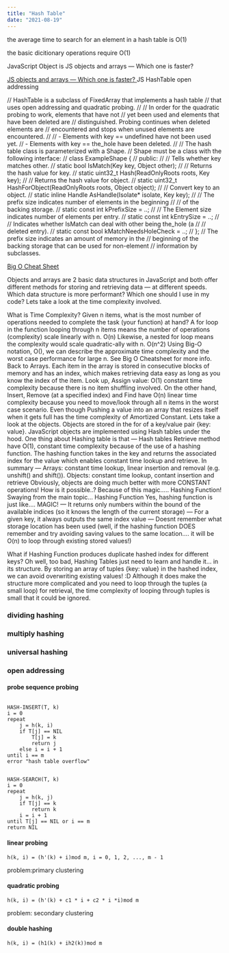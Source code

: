 ```yaml
---
title: "Hash Table"
date: "2021-08-19"
---
```

the average time to search for an element in a hash table is O(1)

the basic dicitionary operations require O(1)

JavaScript Object is 
JS objects and arrays — Which one is faster? 

[JS objects and arrays — Which one is faster? ](https://sherryhsu.medium.com/js-objects-and-arrays-which-one-is-faster-cfcdb1281704)
JS HashTable open addressing

// HashTable is a subclass of FixedArray that implements a hash table
// that uses open addressing and quadratic probing.
//
// In order for the quadratic probing to work, elements that have not
// yet been used and elements that have been deleted are
// distinguished.  Probing continues when deleted elements are
// encountered and stops when unused elements are encountered.
//
// - Elements with key == undefined have not been used yet.
// - Elements with key == the_hole have been deleted.
//
// The hash table class is parameterized with a Shape.
// Shape must be a class with the following interface:
//   class ExampleShape {
//    public:
//     // Tells whether key matches other.
//     static bool IsMatch(Key key, Object other);
//     // Returns the hash value for key.
//     static uint32_t Hash(ReadOnlyRoots roots, Key key);
//     // Returns the hash value for object.
//     static uint32_t HashForObject(ReadOnlyRoots roots, Object object);
//     // Convert key to an object.
//     static inline Handle<Object> AsHandle(Isolate* isolate, Key key);
//     // The prefix size indicates number of elements in the beginning
//     // of the backing storage.
//     static const int kPrefixSize = ..;
//     // The Element size indicates number of elements per entry.
//     static const int kEntrySize = ..;
//     // Indicates whether IsMatch can deal with other being the_hole (a
//     // deleted entry).
//     static const bool kMatchNeedsHoleCheck = ..;
//   };
// The prefix size indicates an amount of memory in the
// beginning of the backing storage that can be used for non-element
// information by subclasses.

[Big O Cheat Sheet](https://www.bigocheatsheet.com/)

Objects and arrays are 2 basic data structures in JavaScript and both offer different methods for storing and retrieving data — at different speeds.
Which data structure is more performant? Which one should I use in my code? Lets take a look at the time complexity involved.

What is Time Complexity?
Given n items, what is the most number of operations needed to complete the task (your function) at hand?
A for loop in the function looping through n items means the number of operations (complexity) scale linearly with n. O(n)
Likewise, a nested for loop means the complexity would scale quadratic-ally with n. O(n^2)
Using Big-O notation, O(), we can describe the approximate time complexity and the worst case performance for large n. See Big O Cheatsheet for more info.
Back to Arrays. Each item in the array is stored in consecutive blocks of memory and has an index, which makes retrieving data easy as long as you know the index of the item.
Look up, Assign value: O(1) constant time complexity because there is no item shuffling involved. On the other hand, Insert, Remove (at a specified index) and Find have O(n) linear time complexity because you need to move/look through all n items in the worst case scenario. Even though Pushing a value into an array that resizes itself when it gets full has the time complexity of Amortized Constant.
Lets take a look at the objects. Objects are stored in the for of a key/value pair {key: value}. JavaScript objects are implemented using Hash tables under the hood. One thing about Hashing table is that — Hash tables Retrieve method have O(1), constant time complexity because of the use of a hashing function. The hashing function takes in the key and returns the associated index for the value which enables constant time lookup and retrieve.
In summary —
Arrays: constant time lookup, linear insertion and removal (e.g. unshift() and shift()).
Objects: constant time lookup, contant insertion and retrieve
Obviously, objects are doing much better with more CONSTANT operations! How is it possible..? Because of this magic….. Hashing Function!
Swaying from the main topic…
Hashing Function
Yes, hashing function is just like…. MAGIC!
— It returns only numbers within the bound of the available indices (so it knows the length of the current storage)
— For a given key, it always outputs the same index value
— Doesnt remember what storage location has been used (well, if the hashing function DOES remember and try avoiding saving values to the same location…. it will be O(n) to loop through existing stored values!)

What if Hashing Function produces duplicate hashed index for different keys?
Oh well, too bad, Hashing Tables just need to learn and handle it… in its structure. By storing an array of tuples {key: value} in the hashed index, we can avoid overwriting existing values! :D Although it does make the structure more complicated and you need to loop through the tuples (a small loop) for retrieval, the time complexity of looping through tuples is small that it could be ignored.

### dividing hashing

### multiply hashing

### universal hashing



### open addressing

#### probe sequence probing
```

HASH-INSERT(T, k)
i = 0
repeat
    j = h(k, i)
    if T[j] == NIL
        T[j] = k
        return j
    else i = i + 1
until i == m
error "hash table overflow"


HASH-SEARCH(T, k)
i = 0
repeat
    j = h(k, j)
    if T[j] == k
        return k
    i = i + 1
until T[j] == NIL or i == m
return NIL

```

#### linear probing

```
h(k, i) = (h'(k) + i)mod m, i = 0, 1, 2, ..., m - 1
```

problem:primary clustering

#### quadratic probing

```
h(k, i) = (h'(k) + c1 * i + c2 * i *i)mod m
```

problem: secondary clustering

#### double hashing

```
h(k, i) = (h1(k) + ih2(k))mod m
```

